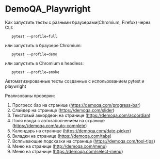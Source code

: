 # DemoQA_Playwright


Как запустить тесты с разными браузерами(Chromium, Firefox) через CLI:

```shell
   pytest --profile=full
````
или запустить в браузере Chromium:
```shell
   pytest --profile=demo
```
или запустить в Chromium в headless:
```shell
   pytest --profile=smoke
```


Автоматизированные тесты созданные с использованием pytest и playwright

Реализованы проверки:

1. Прогресс бар на странице (https://demoqa.com/progress-bar)
2. Слайдер на странице (https://demoqa.com/slider)
3. Текстовый аккордеон на странице (https://demoqa.com/accordian)
4. Поля ввода с автозаполнением на странице (https://demoqa.com/auto-complete)
5. Календарь на странице (https://demoqa.com/date-picker)
6. Вкладки на странице (https://demoqa.com/tabs)
7. Всплывающие подсказки на странице (https://demoqa.com/tool-tips)
8. Меню на странице (http://demoqa.com/menu)
9. Меню на странице (https://demoqa.com/select-menu)

